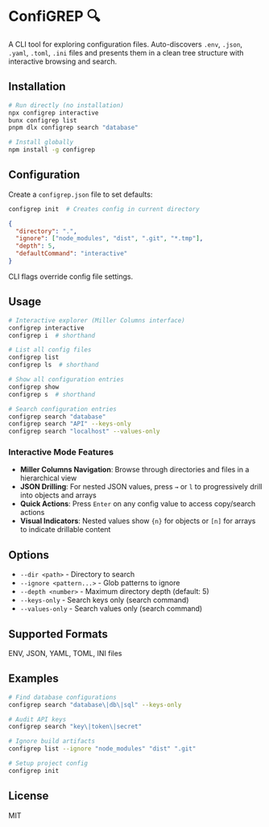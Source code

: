 # ConfiGREP 🔍

A CLI tool for exploring configuration files. Auto-discovers `.env`, `.json`, `.yaml`, `.toml`, `.ini` files and presents them in a clean tree structure with interactive browsing and search.

## Installation

```bash
# Run directly (no installation)
npx configrep interactive
bunx configrep list
pnpm dlx configrep search "database"

# Install globally
npm install -g configrep
```

## Configuration

Create a `configrep.json` file to set defaults:

```bash
configrep init  # Creates config in current directory
```

```json
{
  "directory": ".",
  "ignore": ["node_modules", "dist", ".git", "*.tmp"],
  "depth": 5,
  "defaultCommand": "interactive"
}
```

CLI flags override config file settings.

## Usage

```bash
# Interactive explorer (Miller Columns interface)
configrep interactive
configrep i  # shorthand

# List all config files
configrep list
configrep ls  # shorthand

# Show all configuration entries
configrep show
configrep s  # shorthand

# Search configuration entries
configrep search "database"
configrep search "API" --keys-only
configrep search "localhost" --values-only
```

### Interactive Mode Features

- **Miller Columns Navigation**: Browse through directories and files in a hierarchical view
- **JSON Drilling**: For nested JSON values, press `→` or `l` to progressively drill into objects and arrays
- **Quick Actions**: Press `Enter` on any config value to access copy/search actions
- **Visual Indicators**: Nested values show `{n}` for objects or `[n]` for arrays to indicate drillable content

## Options

- `--dir <path>` - Directory to search
- `--ignore <pattern...>` - Glob patterns to ignore
- `--depth <number>` - Maximum directory depth (default: 5)
- `--keys-only` - Search keys only (search command)
- `--values-only` - Search values only (search command)

## Supported Formats

ENV, JSON, YAML, TOML, INI files

## Examples

```bash
# Find database configurations
configrep search "database\|db\|sql" --keys-only

# Audit API keys
configrep search "key\|token\|secret"

# Ignore build artifacts
configrep list --ignore "node_modules" "dist" ".git"

# Setup project config
configrep init
```

## License

MIT
